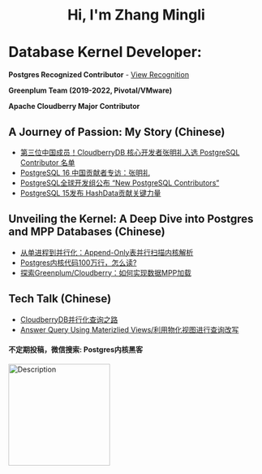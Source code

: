 
<h1 align="center">Hi, I'm Zhang Mingli</h1>

# Database Kernel Developer:

**Postgres Recognized Contributor** - [View Recognition](https://www.postgresql.org/message-id/Zv_zyxTfYmG9WgXn%40msg.df7cb.de)  

**Greenplum Team (2019-2022, Pivotal/VMware)**

**Apache Cloudberry Major Contributor**

## A Journey of Passion: My Story (Chinese)
  * [第三位中国成员！CloudberryDB 核心开发者张明礼入选 PostgreSQL Contributor 名单](https://mp.weixin.qq.com/s/zTC1qXAe4M9XkDXp-2LEyw)
  * [PostgreSQL 16 中国贡献者专访：张明礼](https://mp.weixin.qq.com/s/jVSpFDQt4Sby2XyNTC7vYw)
  * [PostgreSQL全球开发组公布 “New PostgreSQL Contributors”](https://mp.weixin.qq.com/s/hyuxaWyGCS51-ID2rqLXmw)
  * [PostgreSQL 15发布  HashData贡献关键力量](https://mp.weixin.qq.com/s/EqNQxY9GHYuPIAmYv1WM6g)

## Unveiling the Kernel: A Deep Dive into Postgres and MPP Databases (Chinese)
  * [从单进程到并行化：Append-Only表并行扫描内核解析](https://mp.weixin.qq.com/s/1tGA15ZvIqqAMmbIEhgbmg)
  * [Postgres内核代码100万行，怎么读?](https://mp.weixin.qq.com/s/YPeZ6LjR-Zlf4ZhkPhUqvA?token=240283712&lang=zh_CN)
  * [探索Greenplum/Cloudberry：如何实现数据MPP加载](https://mp.weixin.qq.com/s/cbtbkU_h1wNWnDeiZW6riQ?token=240283712&lang=zh_CN)

## Tech Talk (Chinese)

  * [CloudberryDB并行化查询之路](https://www.bilibili.com/video/BV1nz4y1A7jP/?share_source=copy_web&vd_source=7ab59479316c3260a8af8ad675a3150d)
  * [Answer Query Using Materizlied Views/利用物化视图进行查询改写](https://www.bilibili.com/video/BV19PyzYUESY/?vd_source=8981cae9a2ba32197a3c2fc070f1464b)

#### 不定期投稿，微信搜索: Postgres内核黑客

 <img src="https://github.com/user-attachments/assets/da20253a-d3c2-42d3-8141-62cdffd69e0b" alt="Description" width="200" height="200">

<!--
# Open Source Contributions

## Postgres: 

**[Postgres 15 Contributor Acknowledgement(Zhang Mingli)](https://www.postgresql.org/docs/current/release-15.html#RELEASE-15-ACKNOWLEDGEMENTS)**

**[Postgres 16 Contributor Acknowledgement(Mingli Zhang)](https://www.postgresql.org/docs/16/release-16.html#RELEASE-16-ACKNOWLEDGEMENTS)**
-->
